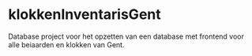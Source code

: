 # klokkenInventarisGent
Database project voor het opzetten van een database met frontend voor alle beiaarden en klokken van Gent.
